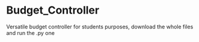 # Budget_Controller
Versatile budget controller for students purposes, 
download the whole files and run the .py one
